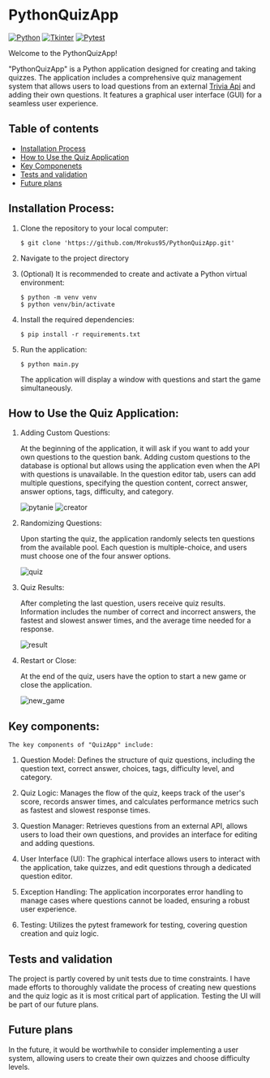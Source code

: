 # PythonQuizApp
[![Python](https://img.shields.io/badge/Python-Backend-blue)](https://www.python.org/)
[![Tkinter](https://img.shields.io/badge/Tkinter-Ui-yellow)](https://tkdocs.com/) 
[![Pytest](https://img.shields.io/badge/Pytest-Testing-green)](https://docs.pytest.org/en/7.4.x/) 

Welcome to the PythonQuizApp!

"PythonQuizApp" is a Python application designed for creating and taking quizzes. The application includes a comprehensive quiz management system that allows users to load questions from an external <a href=https://the-trivia-api.com/>Trivia Api</a> and adding their own questions. It features a graphical user interface (GUI) for a seamless user experience.


## Table of contents
* [Installation Process](#installation-process)
* [How to Use the Quiz Application](#how-to-use-the-quiz-application)
* [Key Componenets](#key-components)
* [Tests and validation](#tests-and-validation)
* [Future plans](#future-plans)

## Installation Process:

1. Clone the repository to your local computer:

    ```
    $ git clone 'https://github.com/Mrokus95/PythonQuizApp.git'
    ```

2. Navigate to the project directory

3. (Optional) It is recommended to create and activate a Python virtual environment:

    ```
    $ python -m venv venv
    $ python venv/bin/activate
    ```

4. Install the required dependencies:

    ```
    $ pip install -r requirements.txt
    ```

6. Run the application:

    ```
    $ python main.py
    ```

    The application will display a window with questions and start the game simultaneously.


## How to Use the Quiz Application:

  1. Adding Custom Questions:

     At the beginning of the application, it will ask if you want to add your own questions to the question bank.
     Adding custom questions to the database is optional but allows using the application even when the API with questions is unavailable.
     In the question editor tab, users can add multiple questions, specifying the question content, correct answer, answer options, tags, difficulty, and category.
     
     ![pytanie](https://github.com/Mrokus95/PythonQuizApp/assets/59625513/362f3129-b45d-4a52-a694-46c2f6161ae8)
     ![creator](https://github.com/Mrokus95/PythonQuizApp/assets/59625513/7a8493da-723a-4686-bef5-264ad38c7765)

  3. Randomizing Questions:

     Upon starting the quiz, the application randomly selects ten questions from the available pool.
     Each question is multiple-choice, and users must choose one of the four answer options.

     ![quiz](https://github.com/Mrokus95/PythonQuizApp/assets/59625513/30e188f2-7289-4718-9f2e-c4159f7c34aa)

  5. Quiz Results:

     After completing the last question, users receive quiz results.
     Information includes the number of correct and incorrect answers, the fastest and slowest answer times, and the average time needed for a response.
   
     ![result](https://github.com/Mrokus95/PythonQuizApp/assets/59625513/59003884-ccf6-4b4e-ba04-033bd6e5c98c)

  7. Restart or Close:

     At the end of the quiz, users have the option to start a new game or close the application.
     
     ![new_game](https://github.com/Mrokus95/PythonQuizApp/assets/59625513/c5b421b6-0d46-46d7-ac9a-7866d8ea80a3)

## Key components:
    
    The key components of "QuizApp" include:
    
  1. Question Model: Defines the structure of quiz questions, including the question text, correct answer, choices, tags, difficulty level, and category.
  
  2. Quiz Logic: Manages the flow of the quiz, keeps track of the user's score, records answer times, and calculates performance metrics such as fastest and slowest response times.
  
  3. Question Manager: Retrieves questions from an external API, allows users to load their own questions, and provides an interface for editing and adding questions.
  
  4. User Interface (UI): The graphical interface allows users to interact with the application, take quizzes, and edit questions through a dedicated question editor.
  
  5. Exception Handling: The application incorporates error handling to manage cases where questions cannot be loaded, ensuring a robust user experience.
  
  6. Testing: Utilizes the pytest framework for testing, covering question creation and quiz logic.

## Tests and validation

  The project is partly covered by unit tests due to time constraints. I have made efforts to thoroughly validate the process of creating new questions and the quiz logic as it is most critical part of application. Testing the UI will be part of our future plans.

## Future plans

  In the future, it would be worthwhile to consider implementing a user system, allowing users to create their own quizzes and choose difficulty levels.
